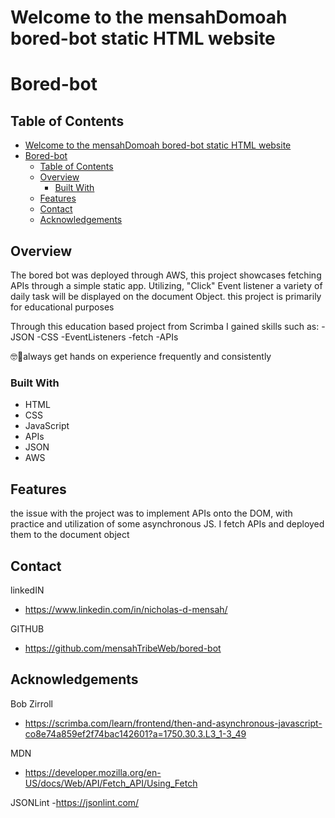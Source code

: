 Welcome to the mensahDomoah bored-bot static HTML website
==================================================

# Bored-bot

## Table of Contents

- [Welcome to the mensahDomoah bored-bot static HTML website](#welcome-to-the-mensahdomoah-bored-bot-static-html-website)
- [Bored-bot](#bored-bot)
  - [Table of Contents](#table-of-contents)
  - [Overview](#overview)
    - [Built With](#built-with)
  - [Features](#features)
  - [Contact](#contact)
  - [Acknowledgements](#acknowledgements)

## Overview


  The bored bot was deployed through AWS, this project showcases fetching APIs through a simple static app. Utilizing, "Click" Event listener a variety of daily task will be displayed on the document Object. this project is primarily for educational purposes 

  Through this education based project from Scrimba I gained skills such as:
  -JSON
  -CSS
  -EventListeners
  -fetch
  -APIs

  🤓👾always get hands on experience frequently and consistently 


### Built With

- HTML
- CSS
- JavaScript
- APIs
- JSON  
- AWS

## Features

<!-- TODO: List what specific 'user problems' that this application solves. -->
the issue with the project was to implement APIs onto the DOM, with practice and utilization of some asynchronous JS. I fetch APIs and deployed them to the document object
## Contact

<!-- TODO: Include icons and links to your RELEVANT, PROFESSIONAL 'DEV-ORIENTED' social media. LinkedIn and dev.to are minimum. -->

linkedIN
- https://www.linkedin.com/in/nicholas-d-mensah/

GITHUB
- https://github.com/mensahTribeWeb/bored-bot



## Acknowledgements

<!-- TODO: List any blog posts, tutorials or plugins that you may have used to complete the project. Only list those that had a significant impact. Obviously, we all 'Google' stuff while working on our things, but maybe something in particular stood out as a 'major contributor' to your skill set for this project. -->

Bob Zirroll 
- https://scrimba.com/learn/frontend/then-and-asynchronous-javascript-co8e74a859ef2f74bac142601?a=1750.30.3.L3_1-3_49

MDN
- https://developer.mozilla.org/en-US/docs/Web/API/Fetch_API/Using_Fetch

JSONLint
-https://jsonlint.com/

